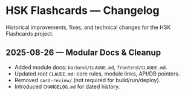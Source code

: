 # HSK Flashcards — Changelog

Historical improvements, fixes, and technical changes for the HSK Flashcards project.

## 2025-08-26 — Modular Docs & Cleanup
- Added module docs: `backend/CLAUDE.md`, `frontend/CLAUDE.md`.
- Updated root `CLAUDE.md`: core rules, module links, API/DB pointers.
- Removed `card-review/` (not required for build/run/deploy).
- Introduced `CHANGELOG.md` for dated history.

